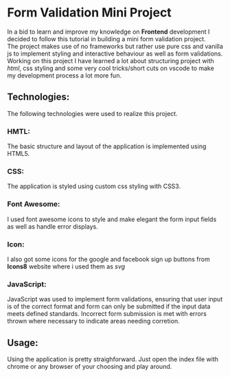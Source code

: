 # Form Validation Mini Project

In a bid to learn and improve my knowledge on __Frontend__ development I decided to follow this tutorial in building a mini form validation project.  
The project makes use of no frameworks but rather use pure css and vanilla js to implement styling and interactive behaviour as well as form validations.  
Working on this project I have learned a lot about structuring project with _html_, css styling and some very cool tricks/short cuts on vscode to make my development process a lot more fun.

## Technologies:
The following technologies were used to realize this project.

### HMTL:
The basic structure and layout of the application is implemented using HTML5.

### CSS:
The application is styled using custom css styling with CSS3.

### Font Awesome:
I used font awesome icons to style and make elegant the form input fields as well as handle error displays.

### Icon:
I also got some icons for the google and facebook sign up buttons from __Icons8__ website where i used them as _svg_

### JavaScript:
JavaScript was used to implement form validations, ensuring that user input is of the correct format and form can only be submitted if the input data meets defined standards. Incorrect form submission is met with errors thrown where necessary to indicate areas needing corretion.

## Usage:  
Using the application is pretty straighforward. Just open the index file with chrome or any browser of your choosing and play around.